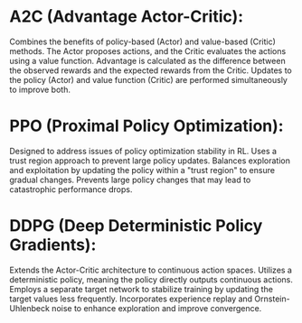 # A2C (Advantage Actor-Critic):
Combines the benefits of policy-based (Actor) and value-based (Critic) methods.
The Actor proposes actions, and the Critic evaluates the actions using a value function.
Advantage is calculated as the difference between the observed rewards and the expected rewards from the Critic.
Updates to the policy (Actor) and value function (Critic) are performed simultaneously to improve both.
# PPO (Proximal Policy Optimization):
Designed to address issues of policy optimization stability in RL.
Uses a trust region approach to prevent large policy updates.
Balances exploration and exploitation by updating the policy within a "trust region" to ensure gradual changes.
Prevents large policy changes that may lead to catastrophic performance drops.
# DDPG (Deep Deterministic Policy Gradients):
Extends the Actor-Critic architecture to continuous action spaces.
Utilizes a deterministic policy, meaning the policy directly outputs continuous actions.
Employs a separate target network to stabilize training by updating the target values less frequently.
Incorporates experience replay and Ornstein-Uhlenbeck noise to enhance exploration and improve convergence.
